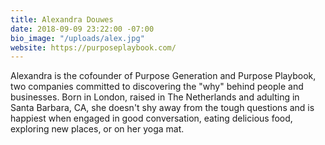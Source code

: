 ```yaml
---
title: Alexandra Douwes
date: 2018-09-09 23:22:00 -07:00
bio_image: "/uploads/alex.jpg"
website: https://purposeplaybook.com/
---
```


Alexandra is the cofounder of Purpose Generation and Purpose Playbook, two companies committed to discovering the "why" behind people and businesses. Born in London, raised in The Netherlands and adulting in Santa Barbara, CA, she doesn't shy away from the tough questions and is happiest when engaged in good conversation, eating delicious food, exploring new places, or on her yoga mat.